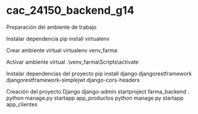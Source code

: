 # cac_24150_backend_g14


Preparación del ambiente de trabajo

Instalar dependencia
pip install virtualenv

Crear ambiente virtual
virtualenv venv_farma

Activar ambiente virtual
.\venv_farma\Scripts\activate

Instalar dependencias del proyecto
pip install django djangorestframework djangorestframework-simplejwt django-cors-headers


Creación del proyecto Django
django-admin startproject farma_backend .
python manage.py startapp app_productos
python manage.py startapp app_clientes